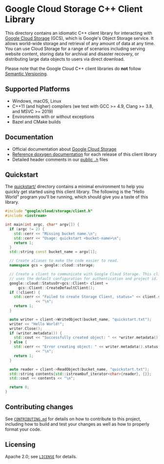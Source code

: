 # Google Cloud Storage C++ Client Library

<!-- This file is automatically generated by ci/generate-markdown/generate-storage-readme.sh -->

This directory contains an idiomatic C++ client library for interacting with
[Google Cloud Storage](https://cloud.google.com/storage}/) (GCS), which is
Google's Object Storage service. It allows world-wide storage and retrieval of
any amount of data at any time. You can use Cloud Storage for a range of
scenarios including serving website content, storing data for archival and
disaster recovery, or distributing large data objects to users via direct
download.

Please note that the Google Cloud C++ client libraries do **not** follow
[Semantic Versioning](http://semver.org/).

## Supported Platforms

* Windows, macOS, Linux
* C++11 (and higher) compilers (we test with GCC \>= 4.9, Clang >= 3.8, and MSVC \>= 2019)
* Environments with or without exceptions
* Bazel and CMake builds

## Documentation

* Official documentation about [Google Cloud Storage][cloud-storage-docs]
* [Reference doxygen documentation][doxygen-link] for each release of this client library
* Detailed header comments in our [public `.h`][source-link] files

[doxygen-link]: https://googleapis.dev/cpp/google-cloud-storage/latest/
[cloud-storage-docs]: https://cloud.google.com/storage/docs/
[source-link]: https://github.com/googleapis/google-cloud-cpp/tree/master/google/cloud/storage

## Quickstart

The [quickstart/](quickstart/) directory contains a minimal environment to
help you quickly get started using this client library. The following is the
"Hello World" program you'll be running, which should give you a taste of this
library.

```cc
#include "google/cloud/storage/client.h"
#include <iostream>

int main(int argc, char* argv[]) {
  if (argc != 2) {
    std::cerr << "Missing bucket name.\n";
    std::cerr << "Usage: quickstart <bucket-name>\n";
    return 1;
  }
  std::string const bucket_name = argv[1];

  // Create aliases to make the code easier to read.
  namespace gcs = google::cloud::storage;

  // Create a client to communicate with Google Cloud Storage. This client
  // uses the default configuration for authentication and project id.
  google::cloud::StatusOr<gcs::Client> client =
      gcs::Client::CreateDefaultClient();
  if (!client) {
    std::cerr << "Failed to create Storage Client, status=" << client.status()
              << "\n";
    return 1;
  }

  auto writer = client->WriteObject(bucket_name, "quickstart.txt");
  writer << "Hello World!";
  writer.Close();
  if (writer.metadata()) {
    std::cout << "Successfully created object: " << *writer.metadata() << "\n";
  } else {
    std::cerr << "Error creating object: " << writer.metadata().status()
              << "\n";
    return 1;
  }

  auto reader = client->ReadObject(bucket_name, "quickstart.txt");
  std::string contents{std::istreambuf_iterator<char>{reader}, {}};
  std::cout << contents << "\n";

  return 0;
}
````

## Contributing changes

See [`CONTRIBUTING.md`](../../../CONTRIBUTING.md) for details on how to
contribute to this project, including how to build and test your changes
as well as how to properly format your code.

## Licensing

Apache 2.0; see [`LICENSE`](../../../LICENSE) for details.

